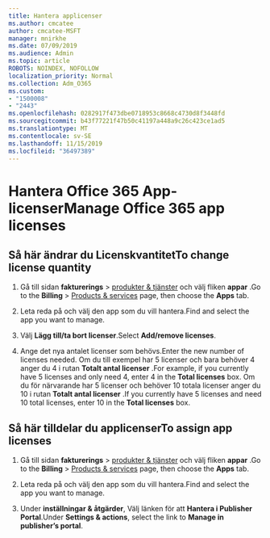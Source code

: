 ```yaml
---
title: Hantera applicenser
ms.author: cmcatee
author: cmcatee-MSFT
manager: mnirkhe
ms.date: 07/09/2019
ms.audience: Admin
ms.topic: article
ROBOTS: NOINDEX, NOFOLLOW
localization_priority: Normal
ms.collection: Adm_O365
ms.custom:
- "1500008"
- "2443"
ms.openlocfilehash: 0282917f473dbe0718953c8668c4730d8f3448fd
ms.sourcegitcommit: b43f77221f47b50c41197a448a9c26c423ce1ad5
ms.translationtype: MT
ms.contentlocale: sv-SE
ms.lasthandoff: 11/15/2019
ms.locfileid: "36497389"
---
```

# <a name="manage-office-365-app-licenses"></a><span data-ttu-id="b95ea-102">Hantera Office 365 App-licenser</span><span class="sxs-lookup"><span data-stu-id="b95ea-102">Manage Office 365 app licenses</span></span>

## <a name="to-change-license-quantity"></a><span data-ttu-id="b95ea-103">Så här ändrar du Licenskvantitet</span><span class="sxs-lookup"><span data-stu-id="b95ea-103">To change license quantity</span></span>

1. <span data-ttu-id="b95ea-104">Gå till sidan **fakturerings** > [produkter & tjänster](https://go.microsoft.com/fwlink/p/?linkid=842054) och välj fliken **appar** .</span><span class="sxs-lookup"><span data-stu-id="b95ea-104">Go to the **Billing** > [Products & services](https://go.microsoft.com/fwlink/p/?linkid=842054) page, then choose the **Apps** tab.</span></span>

2. <span data-ttu-id="b95ea-105">Leta reda på och välj den app som du vill hantera.</span><span class="sxs-lookup"><span data-stu-id="b95ea-105">Find and select the app you want to manage.</span></span>  

3. <span data-ttu-id="b95ea-106">Välj **Lägg till/ta bort licenser**.</span><span class="sxs-lookup"><span data-stu-id="b95ea-106">Select **Add/remove licenses**.</span></span>

4. <span data-ttu-id="b95ea-107">Ange det nya antalet licenser som behövs.</span><span class="sxs-lookup"><span data-stu-id="b95ea-107">Enter the new number of licenses needed.</span></span> <span data-ttu-id="b95ea-108">Om du till exempel har 5 licenser och bara behöver 4 anger du 4 i rutan **Totalt antal licenser** .</span><span class="sxs-lookup"><span data-stu-id="b95ea-108">For example, if you currently have 5 licenses and only need 4, enter 4 in the **Total licenses** box.</span></span> <span data-ttu-id="b95ea-109">Om du för närvarande har 5 licenser och behöver 10 totala licenser anger du 10 i rutan **Totalt antal licenser** .</span><span class="sxs-lookup"><span data-stu-id="b95ea-109">If you currently have 5 licenses and need 10 total licenses, enter 10 in the **Total licenses** box.</span></span>

## <a name="to-assign-app-licenses"></a><span data-ttu-id="b95ea-110">Så här tilldelar du applicenser</span><span class="sxs-lookup"><span data-stu-id="b95ea-110">To assign app licenses</span></span>

1. <span data-ttu-id="b95ea-111">Gå till sidan **fakturerings** > [produkter & tjänster](https://go.microsoft.com/fwlink/p/?linkid=842054) och välj fliken **appar** .</span><span class="sxs-lookup"><span data-stu-id="b95ea-111">Go to the **Billing** > [Products & services](https://go.microsoft.com/fwlink/p/?linkid=842054) page, then choose the **Apps** tab.</span></span>

2. <span data-ttu-id="b95ea-112">Leta reda på och välj den app som du vill hantera.</span><span class="sxs-lookup"><span data-stu-id="b95ea-112">Find and select the app you want to manage.</span></span>  

3. <span data-ttu-id="b95ea-113">Under **inställningar & åtgärder**, Välj länken för att **Hantera i Publisher Portal**.</span><span class="sxs-lookup"><span data-stu-id="b95ea-113">Under **Settings & actions**, select the link to **Manage in publisher’s portal**.</span></span>